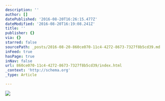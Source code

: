 ```yaml
---
description: ''
author: []
datePublished: '2016-08-20T16:26:15.477Z'
dateModified: '2016-08-20T16:19:08.241Z'
title: ''
publisher: {}
via: {}
starred: false
sourcePath: _posts/2016-08-20-860ce070-11c4-4272-8673-7327f8b5cd39.md
inFeed: true
hasPage: true
inNav: false
url: 860ce070-11c4-4272-8673-7327f8b5cd39/index.html
_context: 'http://schema.org'
_type: Article

---
```

![](https://the-grid-user-content.s3-us-west-2.amazonaws.com/18f7131a-cd96-4544-b20f-98006fec12e2.jpg)